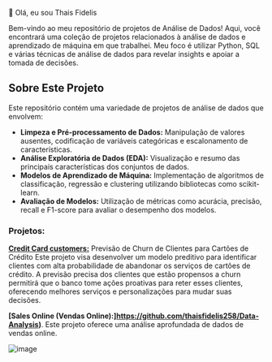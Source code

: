 👋 Olá, eu sou Thais Fidelis 

Bem-vindo ao meu repositório de projetos de Análise de Dados! Aqui, você encontrará uma coleção de projetos relacionados à análise de dados e aprendizado de máquina em que trabalhei. Meu foco é utilizar Python, SQL e várias técnicas de análise de dados para revelar insights e apoiar a tomada de decisões.

## Sobre Este Projeto

Este repositório contém uma variedade de projetos de análise de dados que envolvem:

- **Limpeza e Pré-processamento de Dados:** Manipulação de valores ausentes, codificação de variáveis categóricas e escalonamento de características.
- **Análise Exploratória de Dados (EDA):** Visualização e resumo das principais características dos conjuntos de dados.
- **Modelos de Aprendizado de Máquina:** Implementação de algoritmos de classificação, regressão e clustering utilizando bibliotecas como scikit-learn.
- **Avaliação de Modelos:** Utilização de métricas como acurácia, precisão, recall e F1-score para avaliar o desempenho dos modelos.

### Projetos:

**[Credit Card customers:](https://github.com/thaisfidelis258/Credit-Card-customers-Predict-)** 
Previsão de Churn de Clientes para Cartões de Crédito Este projeto visa desenvolver um modelo preditivo para identificar clientes com alta probabilidade de abandonar os serviços de cartões de crédito. A previsão precisa dos clientes que estão propensos a churn permitirá que o banco tome ações proativas para reter esses clientes, oferecendo melhores serviços e personalizações para mudar suas decisões.


**[Sales Online (Vendas Online):]https://github.com/thaisfidelis258/Data-Analysis)**. 
Este projeto oferece uma análise aprofundada de dados de vendas online.

![image](https://github.com/user-attachments/assets/1dc553bd-5eef-466e-a7cc-61f9cd472a5f)

